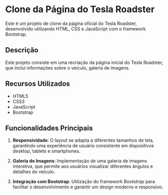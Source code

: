 # Clone da Página do Tesla Roadster

Este é um projeto de clone da página oficial do Tesla Roadster, desenvolvido utilizando HTML, CSS e JavaScript com o framework Bootstrap.

## Descrição

Este projeto consiste em uma recriação da página inicial do Tesla Roadster, que inclui informações sobre o veículo, galeria de imagens.

## Recursos Utilizados

- HTML5
- CSS3
- JavaScript
- Bootstrap

## Funcionalidades Principais

1. **Responsividade**: O layout se adapta a diferentes tamanhos de tela, garantindo uma experiência de usuário consistente em dispositivos desktop, tablets e smartphones.

2. **Galeria de Imagens**: Implementação de uma galeria de imagens interativa, que permite aos usuários visualizar diferentes ângulos e detalhes do veículo.

3. **Integração com Bootstrap**: Utilização do framework Bootstrap para facilitar o desenvolvimento e garantir um design moderno e responsivo.

